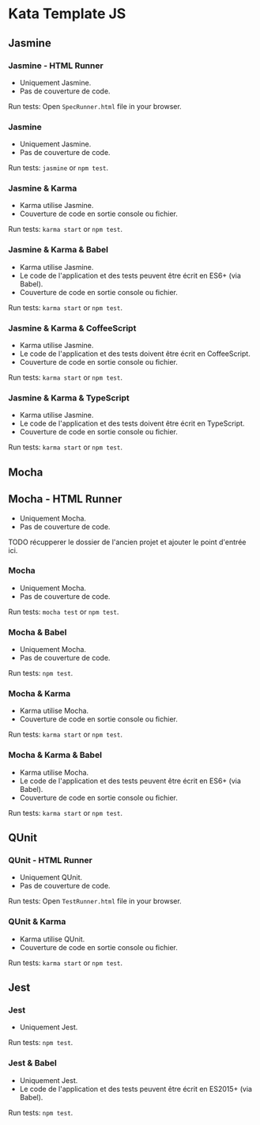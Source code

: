 # Kata Template JS

## Jasmine

### Jasmine - HTML Runner

- Uniquement Jasmine.
- Pas de couverture de code.

Run tests: Open `SpecRunner.html` file in your browser.


### Jasmine

- Uniquement Jasmine.
- Pas de couverture de code.

Run tests: `jasmine` or `npm test`.


### Jasmine & Karma

- Karma utilise Jasmine.
- Couverture de code en sortie console ou fichier.

Run tests: `karma start` or `npm test`.


### Jasmine & Karma & Babel

- Karma utilise Jasmine.
- Le code de l'application et des tests peuvent être écrit en ES6+ (via Babel).
- Couverture de code en sortie console ou fichier.

Run tests: `karma start` or `npm test`.


### Jasmine & Karma & CoffeeScript

- Karma utilise Jasmine.
- Le code de l'application et des tests doivent être écrit en CoffeeScript.
- Couverture de code en sortie console ou fichier.

Run tests: `karma start` or `npm test`.


### Jasmine & Karma & TypeScript

- Karma utilise Jasmine.
- Le code de l'application et des tests doivent être écrit en TypeScript.
- Couverture de code en sortie console ou fichier.

Run tests: `karma start` or `npm test`.


## Mocha

## Mocha - HTML Runner

- Uniquement Mocha.
- Pas de couverture de code.

TODO récupperer le dossier de l'ancien projet et ajouter le point d'entrée ici.


### Mocha

- Uniquement Mocha.
- Pas de couverture de code.

Run tests: `mocha test` or `npm test`.


### Mocha & Babel

- Uniquement Mocha.
- Pas de couverture de code.

Run tests: `npm test`.


### Mocha & Karma

- Karma utilise Mocha.
- Couverture de code en sortie console ou fichier.

Run tests: `karma start` or `npm test`.


### Mocha & Karma & Babel

- Karma utilise Mocha.
- Le code de l'application et des tests peuvent être écrit en ES6+ (via Babel).
- Couverture de code en sortie console ou fichier.

Run tests: `karma start` or `npm test`.


## QUnit

### QUnit - HTML Runner

- Uniquement QUnit.
- Pas de couverture de code.

Run tests: Open `TestRunner.html` file in your browser.


### QUnit & Karma

- Karma utilise QUnit.
- Couverture de code en sortie console ou fichier.

Run tests: `karma start` or `npm test`.


## Jest

### Jest

- Uniquement Jest.

Run tests: `npm test`.

### Jest & Babel

- Uniquement Jest.
- Le code de l'application et des tests peuvent être écrit en ES2015+ (via Babel).

Run tests: `npm test`.
